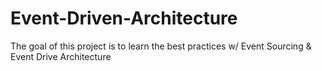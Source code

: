 # Event-Driven-Architecture
The goal of this project is to learn the best practices w/ Event Sourcing &amp; Event Drive Architecture
